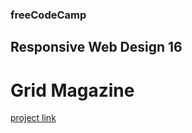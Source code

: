 ### freeCodeCamp

## Responsive Web Design 16

# Grid Magazine

[project link](https://www.freecodecamp.org/learn/2022/responsive-web-design/learn-css-grid-by-building-a-magazine/step-1)
